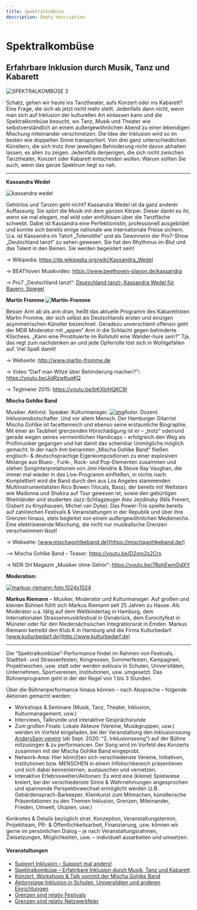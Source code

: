 ```yaml
---
title: Spektralkombüse
description: Empty description
---
```



# Spektralkombüse

## Erfahrbare Inklusion durch Musik, Tanz und Kabarett

![SPEKTRALKOMBÜSE 3](http://www.grenzensindrelativ.de/wp-content/uploads/2015/11/SPEKTRALKOMBÜSE-3.png)

Schatz, gehen wir heute ins Tanztheater, aufs Konzert oder ins  Kabarett? Eine Frage, die sich ab jetzt nicht mehr stellt. Jedenfalls  dann nicht, wenn man sich auf Inklusion der kulturellen Art einlassen  kann und die Spektralkombüse besucht, wo Tanz, Musik und Theater wie  selbstverständlich an einem außergewöhnlichen Abend zu einer lebendigen  Mischung miteinander verschmelzen. Die Idee der Inklusion wird so im  besten wie doppelten Sinne transportiert. Von drei ganz  unterschiedlichen Künstlern, die sich trotz ihrer jeweiligen Behinderung nicht davon abhalten lassen, es allen zu zeigen. Jedenfalls denjenigen, die sich nicht zwischen Tanztheater, Konzert oder Kabarett entscheiden  wollen. Warum sollten Sie auch, wenn das ganze Spektrum liegt so nah.

------

**Kassandra Wedel**

![kassandra wedel](http://www.grenzensindrelativ.de/wp-content/uploads/2015/11/kassandra-wedel-300x300.jpg)



Gehörlos und Tanzen geht nicht? Kassandra Wedel ist da ganz anderer  Auffassung. Sie spürt die Musik mit dem ganzen Körper. Dieser dankt es  ihr, wenn sie mal elegant, mal wild oder einfühlsam über die Tanzfläche  schwebt. Dabei ist Kassandra eine Perfektionistin, professionell  ausgebildet und konnte sich bereits einige nationale wie internationale  Preise sichern. U.a. ist Kassandra im Tatort „Totenstille“ und als  Gewinnerin der Pro7-Show „Deutschland tanzt“ zu sehen gewesen. Sie hat  den Rhythmus im Blut und das Talent in den Beinen. Sie werden begeistert sein!

→ Wikipedia: https://de.wikipedia.org/wiki/Kassandra_Wedel

→ BEAThoven Musikvideo: https://www.beethoven-playon.de/kassandra

→ Pro7 „Deutschland tanzt“: [Deutschland tanzt- Kassandra Wedel für Bayern: Spiegel](http://www.prosieben.de/tv/deutschland-tanzt/video/12-kassandra-wedel-fuer-bayern-spiegel-clip)

**Martin Fromme ![Martin-Fromme](http://www.grenzensindrelativ.de/wp-content/uploads/2015/11/Martin-Fromme-225x300.jpeg)**

Besser Arm ab als arm dran, heißt das aktuelle Programm des  Kabarettisten Martin Fromme, der sich selbst als Deutschlands ersten und einzigen asymmetrischen Künstler bezeichnet. Geradezu unverschämt  offensiv geht der MDR Moderator mit „appen“ Arm in die Schlacht gegen  behinderte Klischees. „Kann eine Prostituierte im Rollstuhl eine  Wander-hure sein?“ Tja, das regt zum nachdenken an und jede Opferrolle  löst sich in Wohlgefallen auf. Viel Spaß damit!

→ Webseite: http://www.martin-fromme.de

→ Video “Darf man Witze über Behinderung machen?”**:** https://youtu.be/JjdRzwKuqKQ

→ Tegtmeier 2015: https://youtu.be/bKXbiHQKC9I

**Mischa Gohlke Band** 

Musiker. Aktivist. Speaker. Kulturmanager. [![img](http://www.grenzensindrelativ.de/wp-content/uploads/2019/04/Mischa-Gohlke-Band-Fabrik2018-300x211.jpg)](http://www.grenzensindrelativ.de/wp-content/uploads/2019/04/Mischa-Gohlke-Band-Fabrik2018.jpg)Autor. Dozent. Inklusionsbotschafter. Und vor allem Mensch. Der Hamburger  Gitarrist Mischa Gohlke ist facettenreich und ebenso seine erstaunliche  Biographie. Mit einer an Taubheit grenzenden Hörschädigung ist er –  „trotz“ oder/und gerade wegen seines vermeintlichen Handicaps –  erfolgreich den Weg als Profimusiker gegangen und hat damit das  scheinbar Unmögliche möglich gemacht. In der nach ihm benannten „Mischa  Gohlke Band“ fließen englisch- & deutschsprachige Eigenkompositionen zu einer explosiven Melange aus Blues-, Funk-, Rock- und Pop-Elementen  zusammen und stehen Songinterpretationen von Jimi Hendrix & Stevie  Ray Vaughan, die immer mal wieder in das Live-Programm einfließen, in  nichts nach. Komplettiert wird die Band durch den aus Los Angeles  stammenden Multiinstrumentalisten Rico Bowen (Vocals, Bass), der bereits mit Weltstars wie Madonna und Shakira auf Tour gewesen ist, sowie den  gebürtigen Rheinländer und studierten Jazz-Schlagzeuger Alex Jezdinsky  (Nils Frevert, Gisbert zu Knyphausen, Michel van Dyke). Das Power-Trio  spielte bereits auf zahlreichen Festivals & Veranstaltungen in der  Republik und über ihre Grenzen hinaus, stets begleitet von einem  außergewöhnlichen Medienecho. Eine elektrisierende Mischung, die nicht  nur musikalische Grenzen verschwimmen lässt!

→ Webseite: [www.mischagohlkeband.de](https://mischagohlkeband.de/)

–> Mischa Gohlke Band – Teaser: https://youtu.be/D2xro2s2Crs

→ NDR SH Magazin „Musiker ohne Gehör“: https://youtu.be/7RohEwmDdXY

**Moderation:**

[![markus-riemann-foto.1024x1024](http://www.grenzensindrelativ.de/wp-content/uploads/2016/07/markus-riemann-foto.1024x1024-300x277.jpg)](http://www.grenzensindrelativ.de/wp-content/uploads/2016/07/markus-riemann-foto.1024x1024.jpg)

**Markus Riemann** – Musiker, Moderator und  Kulturmanager. Auf großen und kleinen Bühnen fühlt sich Markus Riemann  seit 25 Jahren zu Hause. Als Moderator u.a. tätig auf dem Weltkindertag  in Hamburg, dem Internationalen Strassenmusikfestival in Osnabrück, dem  Eurocityfest in Münster oder für den Niedersächsischen Integrationsrat  in Emden. Markus Riemann betreibt den Klub.K in Hamburg und die Firma  Kulturbedarf. [www.kulturbedarf.de](http://www.kulturbedarf.de)

------

Die “Spektralkombüse”-Performance findet im Rahmen von Festivals,  Stadtteil- und Strassenfesten, Kongressen, Sommerfesten, Kampagnen,  Projektwochen, usw. statt oder werden exklusiv in Schulen,  Universitäten, Unternehmen, Sportvereinen, Institutionen, usw.  umgesetzt. Das Bühnenprogramm geht in der der Regel von 1 bis 3 Stunden.

Über die Bühnenperformance hinaus können – nach Absprache – folgende Aktionen gemacht werden:

- Workshops & Seminare (Musik, Tanz, Theater, Inklusion, Kulturmanagement, usw.)
- Interviews, Talkrunde und interaktive Gesprächsrunde
- Zum großen Finale: Lokale Akteure (Vereine, Musikgruppen, usw.)  werden im Vorfeld eingeladen, bei der Veranstaltung den Inklusionssong[ AndersSein vereint](http://www.grenzensindrelativ.de/anderssein-vereint-2/inklusionssong-fuer-deutschland.html) (ab Sept. 2020: “2. Inklusionssong”) auf der Bühne mitzusingen & zu performancen. Der Song wird im Vorfeld des Konzerts zusammen mit der  Mischa Gohlke Band eingeprobt.
- Network-Area: Hier könn(t)en sich verschiedenste Vereine,  Initiativen, Institutionen bzw. MENSCHEN in einem Infotischbereich  präsentieren und sich dabei kennenlernen, austauschen und vernetzen.
- Interaktive Erlebniswelten/Aktionen: Es wird eine (kleine)  Spielwiese kreiert, bei der verschiedenste Sinne & Wahrnehmungen  angesprochen und spannende Perspektivwechsel ermöglicht werden (z.B.  Gebärdensprach-Barkeeper, Kleinkunst zum Mitmachen, künstlerische  Präsentationen zu den Themen Inklusion, Grenzen, Miteinander, Frieden,  Umwelt, Utopien, usw.)

Konkretes & Details bezüglich strat. Konzeption,  Veranstaltungstermin, Projektteam, PR- & Öffentlichkeitsarbeit,  Finanzierung, usw. können wir gerne im persönlichen Dialog – je nach  Veranstaltungsrahmen, Zielsetzungen, Möglichkeiten, usw. – individuell  ausarbeiten und umsetzen.

 

#### Veranstaltungen

- [Support Inklusion – Support mal anders!](http://www.grenzensindrelativ.de/veranstaltungen/support-inklusion-support-mal-anders.html)
- [Spektralkombüse – Erfahrbare Inklusion durch Musik, Tanz und Kabarett](http://www.grenzensindrelativ.de/veranstaltungen/spektralkombuese.html)
- [Konzert, Workshops & Talk von/mit der Mischa Gohlke Band](http://www.grenzensindrelativ.de/veranstaltungen/konzert-workshop-talkrunde.html)
- [Aktionstage Inklusion in Schulen, Universitäten und anderen Einrichtungen](http://www.grenzensindrelativ.de/veranstaltungen/aktionstage-inklusion.html)
- [Grenzen sind relativ Festivals](http://www.grenzensindrelativ.de/veranstaltungen/3-grenzen-sind-relativ-festival-sa-26-10-19-fabrik-hamburg-2-2.html)
- [Grenzen sind relativ Netzwerkfeier](http://www.grenzensindrelativ.de/veranstaltungen/monatliche-grenzen-sind-relativ-netzwerkfeier-im-kukuun-hh.html)
